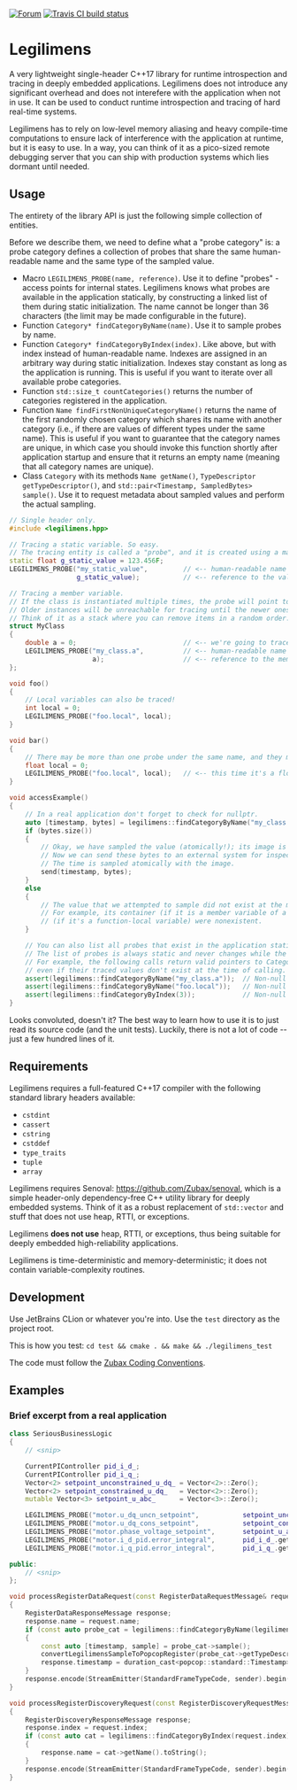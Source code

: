 [![Forum](https://img.shields.io/discourse/https/forum.zubax.com/users.svg)](https://forum.zubax.com)
[![Travis CI build status](https://travis-ci.org/Zubax/legilimens.svg?branch=master)](https://travis-ci.org/Zubax/legilimens)

# Legilimens

A very lightweight single-header C++17 library for runtime introspection and tracing in deeply embedded applications.
Legilimens does not introduce any significant overhead and does not interefere with the application when not in use.
It can be used to conduct runtime introspection and tracing of hard real-time systems.

Legilimens has to rely on low-level memory aliasing and heavy compile-time computations to ensure lack
of interference with the application at runtime, but it is easy to use.
In a way, you can think of it as a pico-sized remote debugging server that you can ship with production systems
which lies dormant until needed.

## Usage

The entirety of the library API is just the following simple collection of entities.

Before we describe them, we need to define what a "probe category" is:
a probe category defines a collection of probes that share the same human-readable name
and the same type of the sampled value.

- Macro `LEGILIMENS_PROBE(name, reference)`. Use it to define "probes" - access points for internal states.
Legilimens knows what probes are available in the application statically, by constructing a linked list of them
during static initialization.
The name cannot be longer than 36 characters (the limit may be made configurable in the future).
- Function `Category* findCategoryByName(name)`. Use it to sample probes by name.
- Function `Category* findCategoryByIndex(index)`. Like above, but with index instead of human-readable name.
Indexes are assigned in an arbitrary way during static initialization.
Indexes stay constant as long as the application is running.
This is useful if you want to iterate over all available probe categories.
- Function `std::size_t countCategories()` returns the number of categories registered in the application.
- Function `Name findFirstNonUniqueCategoryName()` returns the name of the first randomly chosen category
which shares its name with another category (i.e., if there are values of different types under the same name).
This is useful if you want to guarantee that the category names are unique,
in which case you should invoke this function shortly after application startup and ensure that it returns an
empty name (meaning that all category names are unique).
- Class `Category` with its methods `Name getName()`, `TypeDescriptor getTypeDescriptor()`, and
`std::pair<Timestamp, SampledBytes> sample()`.
Use it to request metadata about sampled values and perform the actual sampling.

```c++
// Single header only.
#include <legilimens.hpp>

// Tracing a static variable. So easy.
// The tracing entity is called a "probe", and it is created using a macro as shown below.
static float g_static_value = 123.456F;
LEGILIMENS_PROBE("my_static_value",         // <-- human-readable name for this value
                 g_static_value);           // <-- reference to the value

// Tracing a member variable.
// If the class is instantiated multiple times, the probe will point to the least recently instantiated instance.
// Older instances will be unreachable for tracing until the newer ones are removed.
// Think of it as a stack where you can remove items in a random order.
struct MyClass
{
    double a = 0;                           // <-- we're going to trace this
    LEGILIMENS_PROBE("my_class.a",          // <-- human-readable name
                     a);                    // <-- reference to the member variable defined above
};

void foo()
{
    // Local variables can also be traced!
    int local = 0;
    LEGILIMENS_PROBE("foo.local", local);
}

void bar()
{
    // There may be more than one probe under the same name, and they may refer to differently-typed values.
    float local = 0;
    LEGILIMENS_PROBE("foo.local", local);   // <-- this time it's a float
}

void accessExample()
{
    // In a real application don't forget to check for nullptr.
    auto [timestamp, bytes] = legilimens::findCategoryByName("my_class.a")->sample();
    if (bytes.size())
    {
        // Okay, we have sampled the value (atomically!); its image is stored in 'bytes'.
        // Now we can send these bytes to an external system for inspection, logging, plotting, or whatever.
        // The time is sampled atomically with the image.
        send(timestamp, bytes);
    }
    else
    {
        // The value that we attempted to sample did not exist at the moment.
        // For example, its container (if it is a member variable of a class) or its context
        // (if it's a function-local variable) were nonexistent.
    }

    // You can also list all probes that exist in the application statically.
    // The list of probes is always static and never changes while the application is running.
    // For example, the following calls return valid pointers to Category instances,
    // even if their traced values don't exist at the time of calling.
    assert(legilimens::findCategoryByName("my_class.a"));  // Non-null even if there are no instances of MyClass
    assert(legilimens::findCategoryByName("foo.local"));   // Non-null even if foo() is never invoked
    assert(legilimens::findCategoryByIndex(3));            // Non-null because there are >3 probe categories
}
```

Looks convoluted, doesn't it?
The best way to learn how to use it is to just read its source code (and the unit tests).
Luckily, there is not a lot of code -- just a few hundred lines of it.

## Requirements

Legilimens requires a full-featured C++17 compiler with the following standard library headers available:

- `cstdint`
- `cassert`
- `cstring`
- `cstddef`
- `type_traits`
- `tuple`
- `array`

Legilimens requires Senoval: <https://github.com/Zubax/senoval>, which is a simple header-only dependency-free
C++ utility library for deeply embedded systems. Think of it as a robust replacement of `std::vector`
and stuff that does not use heap, RTTI, or exceptions.

Legilimens **does not use** heap, RTTI, or exceptions, thus being suitable for deeply embedded
high-reliability applications.

Legilimens is time-deterministic and memory-deterministic;
it does not contain variable-complexity routines.

## Development

Use JetBrains CLion or whatever you're into. Use the `test` directory as the project root.

This is how you test: `cd test && cmake . && make && ./legilimens_test`

The code must follow the [Zubax Coding Conventions](https://kb.zubax.com/x/84Ah).

## Examples

### Brief excerpt from a real application

```c++
class SeriousBusinessLogic
{
    // <snip>

    CurrentPIController pid_i_d_;
    CurrentPIController pid_i_q_;
    Vector<2> setpoint_unconstrained_u_dq_ = Vector<2>::Zero();
    Vector<2> setpoint_constrained_u_dq_   = Vector<2>::Zero();
    mutable Vector<3> setpoint_u_abc_      = Vector<3>::Zero();

    LEGILIMENS_PROBE("motor.u_dq_uncn_setpoint",           setpoint_unconstrained_u_dq_);
    LEGILIMENS_PROBE("motor.u_dq_cons_setpoint",           setpoint_constrained_u_dq_);
    LEGILIMENS_PROBE("motor.phase_voltage_setpoint",       setpoint_u_abc_);
    LEGILIMENS_PROBE("motor.i_d_pid.error_integral",       pid_i_d_.getIntegral());
    LEGILIMENS_PROBE("motor.i_q_pid.error_integral",       pid_i_q_.getIntegral());

public:
    // <snip>
};
```

```c++
void processRegisterDataRequest(const RegisterDataRequestMessage& request, ResponseSender sender)
{
    RegisterDataResponseMessage response;
    response.name = request.name;
    if (const auto probe_cat = legilimens::findCategoryByName(legilimens::Name(name)))
    {
        const auto [timestamp, sample] = probe_cat->sample();
        convertLegilimensSampleToPopcopRegister(probe_cat->getTypeDescriptor(), sample, response.value);
        response.timestamp = duration_cast<popcop::standard::Timestamp>(timestamp.time_since_epoch());
    }
    response.encode(StreamEmitter(StandardFrameTypeCode, sender).begin());
}

void processRegisterDiscoveryRequest(const RegisterDiscoveryRequestMessage& request, ResponseSender sender)
{
    RegisterDiscoveryResponseMessage response;
    response.index = request.index;
    if (const auto cat = legilimens::findCategoryByIndex(request.index))
    {
        response.name = cat->getName().toString();
    }
    response.encode(StreamEmitter(StandardFrameTypeCode, sender).begin());
}
```


